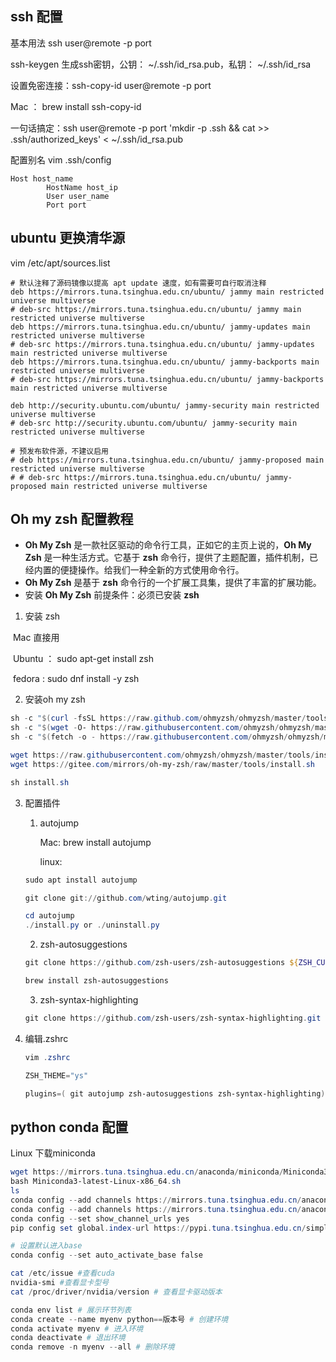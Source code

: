 ## ssh 配置

基本用法 ssh user@remote -p port

ssh-keygen 生成ssh密钥，公钥： ~/.ssh/id_rsa.pub，私钥： ~/.ssh/id_rsa

设置免密连接：ssh-copy-id user@remote -p port

Mac ： brew install ssh-copy-id

一句话搞定：ssh user@remote -p port 'mkdir -p .ssh && cat >> .ssh/authorized_keys' < ~/.ssh/id_rsa.pub

配置别名 vim .ssh/config

```
Host host_name
		HostName host_ip
		User user_name
		Port port
```

## ubuntu 更换清华源
vim /etc/apt/sources.list
```
# 默认注释了源码镜像以提高 apt update 速度，如有需要可自行取消注释
deb https://mirrors.tuna.tsinghua.edu.cn/ubuntu/ jammy main restricted universe multiverse
# deb-src https://mirrors.tuna.tsinghua.edu.cn/ubuntu/ jammy main restricted universe multiverse
deb https://mirrors.tuna.tsinghua.edu.cn/ubuntu/ jammy-updates main restricted universe multiverse
# deb-src https://mirrors.tuna.tsinghua.edu.cn/ubuntu/ jammy-updates main restricted universe multiverse
deb https://mirrors.tuna.tsinghua.edu.cn/ubuntu/ jammy-backports main restricted universe multiverse
# deb-src https://mirrors.tuna.tsinghua.edu.cn/ubuntu/ jammy-backports main restricted universe multiverse

deb http://security.ubuntu.com/ubuntu/ jammy-security main restricted universe multiverse
# deb-src http://security.ubuntu.com/ubuntu/ jammy-security main restricted universe multiverse

# 预发布软件源，不建议启用
# deb https://mirrors.tuna.tsinghua.edu.cn/ubuntu/ jammy-proposed main restricted universe multiverse
# # deb-src https://mirrors.tuna.tsinghua.edu.cn/ubuntu/ jammy-proposed main restricted universe multiverse
```

## Oh my zsh 配置教程

- **Oh My Zsh** 是一款社区驱动的命令行工具，正如它的主页上说的，**Oh My Zsh** 是一种生活方式。它基于 **zsh** 命令行，提供了主题配置，插件机制，已经内置的便捷操作。给我们一种全新的方式使用命令行。
- **Oh My Zsh** 是基于 **zsh** 命令行的一个扩展工具集，提供了丰富的扩展功能。
- 安装 **Oh My Zsh** 前提条件：必须已安装 **zsh**

1. 安装 zsh

​		Mac 直接用

​		Ubuntu ： sudo apt-get install zsh

​		fedora :  sudo dnf install -y zsh

2. 安装oh my zsh

```powershell
sh -c "$(curl -fsSL https://raw.github.com/ohmyzsh/ohmyzsh/master/tools/install.sh)"
sh -c "$(wget -O- https://raw.githubusercontent.com/ohmyzsh/ohmyzsh/master/tools/install.sh)"
sh -c "$(fetch -o - https://raw.githubusercontent.com/ohmyzsh/ohmyzsh/master/tools/install.sh)"

wget https://raw.githubusercontent.com/ohmyzsh/ohmyzsh/master/tools/install.sh
wget https://gitee.com/mirrors/oh-my-zsh/raw/master/tools/install.sh

sh install.sh
```

3. 配置插件

   1. autojump

      Mac: brew install autojump

      linux: 

   ```powershell
   sudo apt install autojump
   
   git clone git://github.com/wting/autojump.git
   
   cd autojump
   ./install.py or ./uninstall.py
   ```

   2. zsh-autosuggestions

   ```powershell
   git clone https://github.com/zsh-users/zsh-autosuggestions ${ZSH_CUSTOM:-~/.oh-my-zsh/custom}/plugins/zsh-autosuggestions
   
   brew install zsh-autosuggestions
   ```

   3. zsh-syntax-highlighting

   ```powershell
   git clone https://github.com/zsh-users/zsh-syntax-highlighting.git ${ZSH_CUSTOM:-~/.oh-my-zsh/custom}/plugins/zsh-syntax-highlighting
   ```

 4. 编辑.zshrc

    ```powershell
    vim .zshrc
    
    ZSH_THEME="ys"
    
    plugins=( git autojump zsh-autosuggestions zsh-syntax-highlighting)
    ```



## python conda 配置

Linux 下载miniconda

``` powershell
wget https://mirrors.tuna.tsinghua.edu.cn/anaconda/miniconda/Miniconda3-latest-Linux-x86_64.sh
bash Miniconda3-latest-Linux-x86_64.sh
ls
conda config --add channels https://mirrors.tuna.tsinghua.edu.cn/anaconda/pkgs/free/
conda config --add channels https://mirrors.tuna.tsinghua.edu.cn/anaconda/pkgs/main/
conda config --set show_channel_urls yes 
pip config set global.index-url https://pypi.tuna.tsinghua.edu.cn/simple

# 设置默认进入base
conda config --set auto_activate_base false

cat /etc/issue #查看cuda
nvidia-smi #查看显卡型号
cat /proc/driver/nvidia/version # 查看显卡驱动版本

conda env list # 展示环节列表
conda create --name myenv python==版本号 # 创建环境
conda activate myenv # 进入环境
conda deactivate # 退出环境
conda remove -n myenv --all # 删除环境

```
